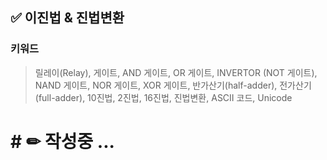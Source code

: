 ## ✅ 이진법 & 진법변환

### 키워드

> 릴레이(Relay), 게이트, AND 게이트, OR 게이트, INVERTOR (NOT 게이트), NAND 게이트, NOR 게이트, XOR 게이트, 반가산기(half-adder), 전가산기 (full-adder), 10진법, 2진법, 16진법, 진법변환, ASCII 코드, Unicode

# # ✏ 작성중 ...

